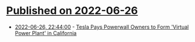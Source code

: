# [Published on 2022-06-26](index.md)

* [2022-06-26, 22:44:00](https://hardware.slashdot.org/story/22/06/26/2245228/tesla-pays-powerwall-owners-to-form-virtual-power-plant-in-california?utm_source=rss1.0mainlinkanon&utm_medium=feed) - [Tesla Pays Powerwall Owners to Form 'Virtual Power Plant' in California](https://hardware.slashdot.org/story/22/06/26/2245228/tesla-pays-powerwall-owners-to-form-virtual-power-plant-in-california?utm_source=rss1.0mainlinkanon&utm_medium=feed)
